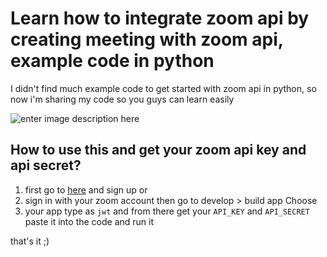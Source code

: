 # Learn how to integrate zoom api by creating meeting with zoom api, example code in python 

I didn't find much example code to get started with zoom api in python, so now i'm sharing my code so you guys can learn easily

![enter image description here](https://i.imgflip.com/3bp4vk.jpg)

## How to use this and get your zoom api key and api secret?

 1. first go to [here](https://marketplace.zoom.us/)  and sign up or
 2. sign in with your zoom account then go to develop > build app Choose
 3. your app type as `jwt` and from there get your `API_KEY` and `API_SECRET` paste it into the code and run it

that's it ;)
